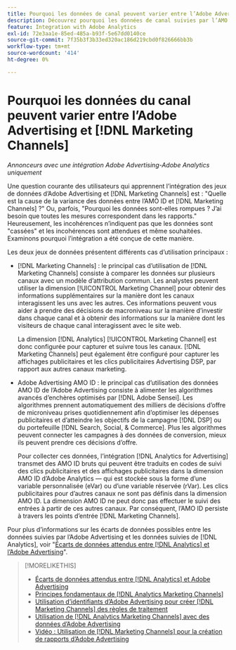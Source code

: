```yaml
---
title: Pourquoi les données de canal peuvent varier entre l’Adobe Advertising et  [!DNL Marketing Channels]
description: Découvrez pourquoi les données de canal suivies par l’AMO ID peuvent différer des données de canal suivies par [!DNL Analytics Marketing Channels].
feature: Integration with Adobe Analytics
exl-id: 72e3aa1e-85ed-485a-b93f-5e67dd0140ce
source-git-commit: 7f35b3f3b33ed320ac186d219cbd0f826666bb3b
workflow-type: tm+mt
source-wordcount: '414'
ht-degree: 0%

---
```


# Pourquoi les données du canal peuvent varier entre l’Adobe Advertising et [!DNL Marketing Channels]

*Annonceurs avec une intégration Adobe Advertising-Adobe Analytics uniquement*

Une question courante des utilisateurs qui apprennent l’intégration des jeux de données d’Adobe Advertising et [!DNL Marketing Channels] est : &quot;Quelle est la cause de la variance des données entre l’AMO ID et [!DNL Marketing Channels] ?&quot; Ou, parfois, &quot;Pourquoi les données sont-elles rompues ? J’ai besoin que toutes les mesures correspondent dans les rapports.&quot; Heureusement, les incohérences n’indiquent pas que les données sont &quot;cassées&quot; et les incohérences sont attendues et même souhaitées. Examinons pourquoi l’intégration a été conçue de cette manière.

Les deux jeux de données présentent différents cas d’utilisation principaux :

* [!DNL Marketing Channels] : le principal cas d’utilisation de [!DNL Marketing Channels] consiste à comparer les données sur plusieurs canaux avec un modèle d’attribution commun. Les analystes peuvent utiliser la dimension [!UICONTROL Marketing Channel] pour obtenir des informations supplémentaires sur la manière dont les canaux interagissent les uns avec les autres. Ces informations peuvent vous aider à prendre des décisions de macroniveau sur la manière d’investir dans chaque canal et à obtenir des informations sur la manière dont les visiteurs de chaque canal interagissent avec le site web.

  La dimension [!DNL Analytics] [!UICONTROL Marketing Channel] est donc configurée pour capturer et suivre tous les canaux. [!DNL Marketing Channels] peut également être configuré pour capturer les affichages publicitaires et les clics publicitaires Advertising DSP, par rapport aux autres canaux marketing.

* Adobe Advertising AMO ID : le principal cas d’utilisation des données AMO ID de l’Adobe Advertising consiste à alimenter les algorithmes avancés d’enchères optimisés par [!DNL Adobe Sensei]. Les algorithmes prennent automatiquement des milliers de décisions d’offre de microniveau prises quotidiennement afin d’optimiser les dépenses publicitaires et d’atteindre les objectifs de la campagne [!DNL DSP] ou du portefeuille [!DNL Search, Social, & Commerce]. Plus les algorithmes peuvent connecter les campagnes à des données de conversion, mieux ils peuvent prendre ces décisions d’offre.

  Pour collecter ces données, l’intégration [!DNL Analytics for Advertising] transmet des AMO ID bruts qui peuvent être traduits en codes de suivi des clics publicitaires et des affichages publicitaires dans la dimension AMO ID d’Adobe Analytics — qui est stockée sous la forme d’une variable personnalisée (eVar) ou d’une variable réservée (rVar). Les clics publicitaires pour d’autres canaux ne sont pas définis dans la dimension AMO ID. La dimension AMO ID ne peut donc pas effectuer le suivi des entrées à partir de ces autres canaux. Par conséquent, l’AMO ID persiste à travers les points d’entrée [!DNL Marketing Channels].

Pour plus d’informations sur les écarts de données possibles entre les données suivies par l’Adobe Advertising et les données suivies de [!DNL Analytics], voir &quot;[Écarts de données attendus entre [!DNL Analytics] et l’Adobe Advertising](../data-variances.md)&quot;.

>[!MORELIKETHIS]
>
>* [Écarts de données attendus entre [!DNL Analytics] et Adobe Advertising](/help/integrations/analytics/data-variances.md)
>* [Principes fondamentaux de [!DNL Analytics Marketing Channels]](mc-overview.md)
>* [Utilisation d’identifiants d’Adobe Advertising pour créer [!DNL Marketing Channels] des règles de traitement](mc-ids.md)
>* [Utilisation de  [!DNL Analytics Marketing Channels]  avec des données d’Adobe Advertising](mc-ac-data.md)
>* [Vidéo : Utilisation de [!DNL Marketing Channels] pour la création de rapports d’Adobe Advertising](https://experienceleague.adobe.com/docs/advertising-learn/tutorials/analytics/analytics-reporting-a4adc.html)
